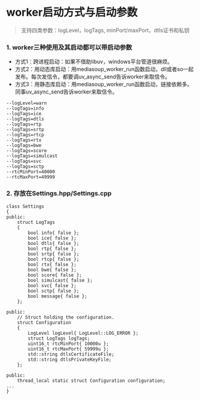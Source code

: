 # worker启动方式与启动参数
>支持四类参数：logLevel，logTags, minPort/maxPort，dtls证书和私钥

### 1. worker三种使用及其启动都可以带启动参数
- 方式1：跨进程启动：如果不借助libuv，windows平台管道很麻烦。
- 方式2：用动态库启动：用mediasoup_worker_run函数启动，dll或者so一起发布。每次发信令，都要调uv_async_send告诉worker来取信令。
- 方式3：用静态库启动：用mediasoup_worker_run函数启动，链接依赖多。同事uv_async_send告诉worker来取信令。

```
--logLevel=warn 
--logTags=info 
--logTags=ice 
--logTags=dtls 
--logTags=rtp 
--logTags=srtp 
--logTags=rtcp 
--logTags=rtx 
--logTags=bwe 
--logTags=score 
--logTags=simulcast 
--logTags=svc 
--logTags=sctp 
--rtcMinPort=40000 
--rtcMaxPort=49999
```

### 2. 存放在Settings.hpp/Settings.cpp
```
class Settings
{
public:
	struct LogTags
	{
		bool info{ false };
		bool ice{ false };
		bool dtls{ false };
		bool rtp{ false };
		bool srtp{ false };
		bool rtcp{ false };
		bool rtx{ false };
		bool bwe{ false };
		bool score{ false };
		bool simulcast{ false };
		bool svc{ false };
		bool sctp{ false };
		bool message{ false };
	};

public:
	// Struct holding the configuration.
	struct Configuration
	{
		LogLevel logLevel{ LogLevel::LOG_ERROR };
		struct LogTags logTags;
		uint16_t rtcMinPort{ 10000u };
		uint16_t rtcMaxPort{ 59999u };
		std::string dtlsCertificateFile;
		std::string dtlsPrivateKeyFile;
	};

public:
	thread_local static struct Configuration configuration;
...
}
```